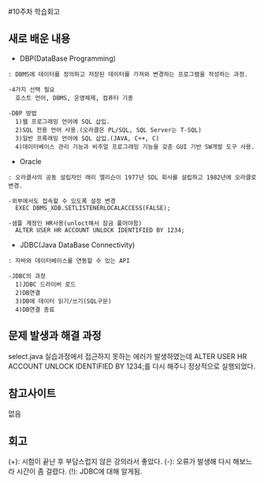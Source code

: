 #10주차 학습회고

새로 배운 내용
-------------

* DBP(DataBase Programming)
```
: DBMS에 데이터를 정의하고 저장된 데이터를 가져와 변경하는 프로그램을 작성하는 과정.

-4가지 선택 필요
  호스트 언어, DBMS, 운영체제, 컴퓨터 기종
  
-DBP 방법
  1)웹 프로그래밍 언어에 SQL 삽입.
  2)SQL 전용 언어 사용.(오라클은 PL/SQL, SQL Server는 T-SQL)
  3)일반 프록래밍 언어에 SQL 삽입.(JAVA, C++, C)
  4)데이터베이스 관리 기능과 비주얼 프로그래밍 기능을 갖춘 GUI 기반 SW개발 도구 사용.
```

* Oracle
```
: 오라클사의 공동 설립자인 래리 앨리슨이 1977년 SDL 회사를 설립하고 1982년에 오라클로 변경.

-외부에서도 접속할 수 있도록 설정 변경
  EXEC DBMS_XDB.SETLISTENERLOCALACCESS(FALSE);
  
-샘플 계정인 HR사용(unloct해서 잠금 풀어야함)
  ALTER USER HR ACCOUNT UNLOCK IDENTIFIED BY 1234;
```

* JDBC(Java DataBase Connectivity)
```
: 자바와 데이터베이스를 연동할 수 있는 API

-JDBC의 과정
  1)JDBC 드라이버 로드
  2)DB연결
  3)DB에 데이터 읽기/쓰기(SQL구문)
  4)DB연결 종료
```


문제 발생과 해결 과정
-------------
select.java 실습과정에서 접근하지 못하는 에러가 발생하였는데 ALTER USER HR ACCOUNT UNLOCK IDENTIFIED BY 1234;를 다시 해주니 정상적으로 실행되었다.

참고사이트
----------
없음

회고
------
(+): 시험이 끝난 후 부담스럽지 않은 강의라서 좋았다.
(-): 오류가 발생해 다시 해보느라 시간이 좀 걸렸다.
(!): JDBC에 대해 알게됨.

